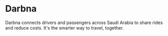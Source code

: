 # Darbna
Darbna connects drivers and passengers across Saudi Arabia to share rides and reduce costs. It's the smarter way to travel, together.
